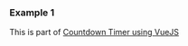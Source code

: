 


### Example 1

This is part of [Countdown Timer using VueJS](http://fareez.info/blog/countdown-timer-using-vuejs/)

![]()
